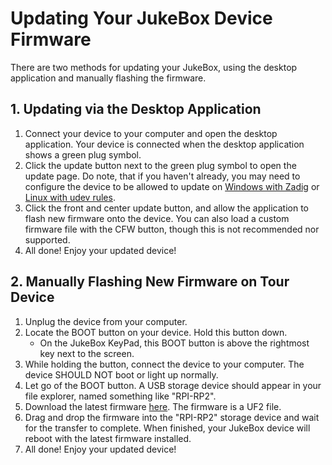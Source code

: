 # Updating Your JukeBox Device Firmware
There are two methods for updating your JukeBox, using the desktop application and manually flashing the firmware.

## 1. Updating via the Desktop Application
1. Connect your device to your computer and open the desktop application. Your device is connected when the desktop application shows a green plug symbol.
2. Click the update button next to the green plug symbol to open the update page. Do note, that if you haven't already, you may need to configure the device to be allowed to update on [Windows with Zadig](TODO) or [Linux with udev rules](TODO).
3. Click the front and center update button, and allow the application to flash new firmware onto the device. You can also load a custom firmware file with the CFW button, though this is not recommended nor supported.
4. All done! Enjoy your updated device!

## 2. Manually Flashing New Firmware on Tour Device
1. Unplug the device from your computer.
2. Locate the BOOT button on your device. Hold this button down.
    - On the JukeBox KeyPad, this BOOT button is above the rightmost key next to the screen.
3. While holding the button, connect the device to your computer. The device SHOULD NOT boot or light up normally.
4. Let go of the BOOT button. A USB storage device should appear in your file explorer, named something like "RPI-RP2".
5. Download the latest firmware [here](https://github.com/FriendTeamInc/JukeBox/releases/latest). The firmware is a UF2 file.
6. Drag and drop the firmware into the "RPI-RP2" storage device and wait for the transfer to complete. When finished, your JukeBox device will reboot with the latest firmware installed.
7. All done! Enjoy your updated device!
